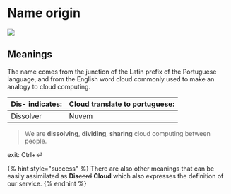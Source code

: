 # Name origin

![](../../.gitbook/assets/246513.jpg)

## Meanings

The name comes from the junction of the Latin prefix of the Portuguese language, and from the English word cloud commonly used to make an analogy to cloud computing.

| **Dis-** indicates: | **Cloud** translate to portuguese: |
| :--- | :--- |
| Dissolver | Nuvem |

> We are **dissolving**, **dividing**, **sharing** cloud computing between people.

exit: Ctrl+↩

{% hint style="success" %}
There are also other meanings that can be easily assimilated as **Dis**~~cord~~ **Cloud** which also expresses the definition of our service.
{% endhint %}

